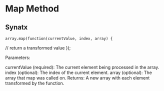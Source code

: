 # Map Method
 
 ## Synatx
    array.map(function(currentValue, index, array) {
  // return a transformed value
});


Parameters:

currentValue (required): The current element being processed in the array.
index (optional): The index of the current element.
array (optional): The array that map was called on.
Returns: A new array with each element transformed by the function.
